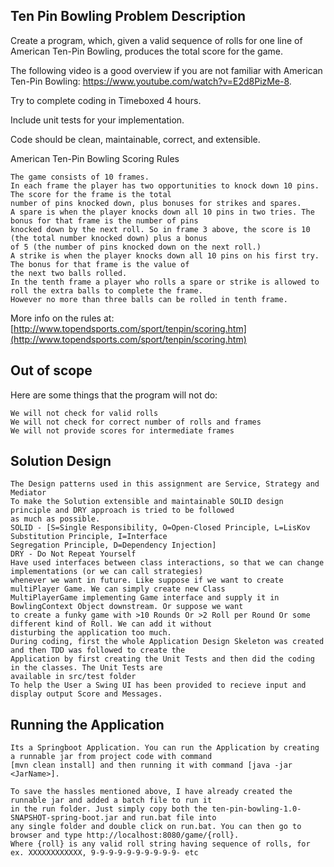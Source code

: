 
## Ten Pin Bowling Problem Description

Create a program, which, given a valid sequence of rolls for one line of American Ten-Pin Bowling, produces the total score for the game.

The following video is a good overview if you are not familiar with American Ten-Pin Bowling: https://www.youtube.com/watch?v=E2d8PizMe-8.

Try to complete coding in Timeboxed 4 hours.

Include unit tests for your implementation.

Code should be clean, maintainable, correct, and extensible.

American Ten-Pin Bowling Scoring Rules

```
The game consists of 10 frames.
In each frame the player has two opportunities to knock down 10 pins. The score for the frame is the total 
number of pins knocked down, plus bonuses for strikes and spares.
A spare is when the player knocks down all 10 pins in two tries. The bonus for that frame is the number of pins 
knocked down by the next roll. So in frame 3 above, the score is 10 (the total number knocked down) plus a bonus 
of 5 (the number of pins knocked down on the next roll.)
A strike is when the player knocks down all 10 pins on his first try. The bonus for that frame is the value of 
the next two balls rolled.
In the tenth frame a player who rolls a spare or strike is allowed to roll the extra balls to complete the frame. 
However no more than three balls can be rolled in tenth frame.
```
More info on the rules at: [http://www.topendsports.com/sport/tenpin/scoring.htm](http://www.topendsports.com/sport/tenpin/scoring.htm)

## Out of scope

Here are some things that the program will not do:

```
We will not check for valid rolls
We will not check for correct number of rolls and frames
We will not provide scores for intermediate frames
```
## Solution Design

```
The Design patterns used in this assignment are Service, Strategy and Mediator
To make the Solution extensible and maintainable SOLID design principle and DRY approach is tried to be followed 
as much as possible.
SOLID - [S=Single Responsibility, O=Open-Closed Principle, L=LisKov Substitution Principle, I=Interface 
Segregation Principle, D=Dependency Injection]
DRY - Do Not Repeat Yourself
Have used interfaces between class interactions, so that we can change implementations (or we can call strategies) 
whenever we want in future. Like suppose if we want to create multiPlayer Game. We can simply create new Class 
MultiPlayerGame implementing Game interface and supply it in BowlingContext Object downstream. Or suppose we want 
to create a funky game with >10 Rounds Or >2 Roll per Round Or some different kind of Roll. We can add it without 
disturbing the application too much.
During coding, first the whole Application Design Skeleton was created and then TDD was followed to create the 
Application by first creating the Unit Tests and then did the coding in the classes. The Unit Tests are
available in src/test folder
To help the User a Swing UI has been provided to recieve input and display output Score and Messages.
```
## Running the Application

```
Its a Springboot Application. You can run the Application by creating a runnable jar from project code with command 
[mvn clean install] and then running it with command [java -jar <JarName>].

To save the hassles mentioned above, I have already created the runnable jar and added a batch file to run it
in the run folder. Just simply copy both the ten-pin-bowling-1.0-SNAPSHOT-spring-boot.jar and run.bat file into 
any single folder and double click on run.bat. You can then go to browser and type http://localhost:8080/game/{roll}. 
Where {roll} is any valid roll string having sequence of rolls, for ex. XXXXXXXXXXXX, 9-9-9-9-9-9-9-9-9-9- etc
